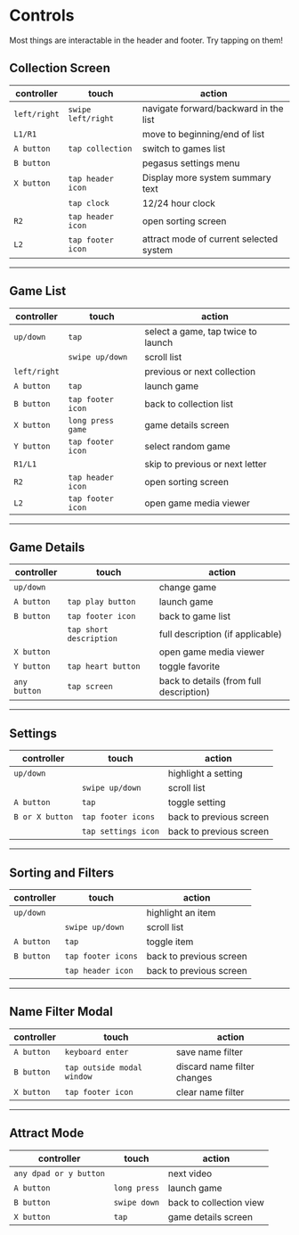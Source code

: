 # Controls

Most things are interactable in the header and footer. Try tapping on them!

## Collection Screen
|controller|touch|action|
|----------|-----|------|
|`left/right`|`swipe left/right`|navigate forward/backward in the list|
|`L1/R1`||move to beginning/end of list|
|`A button`|`tap collection`|switch to games list|
|`B button`||pegasus settings menu|
|`X button`|`tap header icon`|Display more system summary text|
||`tap clock`|12/24 hour clock|
|`R2`|`tap header icon`|open sorting screen|
|`L2`|`tap footer icon`|attract mode of current selected system|

---

## Game List
|controller|touch|action|
|----------|-----|------|
|`up/down`|`tap`|select a game, tap twice to launch|
||`swipe up/down`|scroll list|
|`left/right`||previous or next collection|
|`A button`|`tap`|launch game|
|`B button`|`tap footer icon`|back to collection list|
|`X button`|`long press game`|game details screen|
|`Y button`|`tap footer icon`|select random game|
|`R1/L1`||skip to previous or next letter|
|`R2`|`tap header icon`|open sorting screen|
|`L2`|`tap footer icon`|open game media viewer|

---

## Game Details
|controller|touch|action|
|----------|-----|------|
|`up/down`||change game|
|`A button`|`tap play button`|launch game|
|`B button`|`tap footer icon`|back to game list|
|          |`tap short description`|full description (if applicable)|
|`X button`|                  |open game media viewer|
|`Y button`|`tap heart button`|toggle favorite|
|`any button`|`tap screen`|back to details (from full description)|

---

## Settings
|controller|touch|action|
|----------|-----|------|
|`up/down`||highlight a setting|
||`swipe up/down`|scroll list|
|`A button`|`tap`|toggle setting|
|`B or X button`|`tap footer icons`|back to previous screen|
||`tap settings icon`|back to previous screen|

---

## Sorting and Filters
|controller|touch|action|
|----------|-----|------|
|`up/down`||highlight an item|
||`swipe up/down`|scroll list|
|`A button`|`tap`|toggle item|
|`B button`|`tap footer icons`|back to previous screen|
||`tap header icon`|back to previous screen|

---

## Name Filter Modal
|controller|touch|action|
|----------|-----|------|
|`A button`|`keyboard enter`|save name filter|
|`B button`|`tap outside modal window`|discard name filter changes|
|`X button`|`tap footer icon`|clear name filter|

---

## Attract Mode
|controller|touch|action|
|----------|-----|------|
|`any dpad or y button`| |next video|
|`A button`|`long press`|launch game|
|`B button`|`swipe down`|back to collection view|
|`X button`|`tap`|game details screen|
